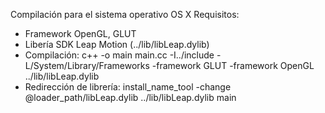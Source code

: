 Compilación para el sistema operativo OS X
Requisitos:
- Framework OpenGL, GLUT
- Libería SDK Leap Motion (../lib/libLeap.dylib)
- Compilación: c++ -o main main.cc -I../include -L/System/Library/Frameworks -framework GLUT -framework OpenGL ../lib/libLeap.dylib
- Redirección de librería: install_name_tool -change @loader_path/libLeap.dylib ../lib/libLeap.dylib main
